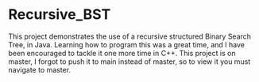 # Recursive_BST
This project demonstrates the use of a recursive structured Binary Search Tree, in Java. Learning how to program this was a great time, and I have been encouraged to tackle it one more time in C++.
This project is on master, I forgot to push it to main instead of master, so to view it you must navigate to master.
